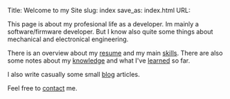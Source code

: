 Title: Welcome to my Site
slug: index
save_as: index.html
URL:

This page is about my profesional life as a developer. Im mainly a software/firmware developer. But I know also quite some things about mechanical and electronical engineering.

There is an overview about my [resume]({filename}/pages/resume.md) and my main [skills]({filename}/pages/skills.md). There are also some notes about my [knowledge]({filename}/pages/books.md) and what I've [learned]({filename}/pages/courses.md) so far.

I also write casually some small [blog]({filename}/pages/blog.md) articles.

Feel free to [contact]({filename}/pages/contact.md) me.


<script src="scripts/wordcloud2.js"></script>

<div id="sourrounding_div" style="width:80%;height:500px">
<canvas id="myCanvas">
</canvas>
</div>

<script>

// size of canvas: http://stackoverflow.com/a/25083938/1272072
var div = document.getElementById("sourrounding_div");
var canvas = document.getElementById("myCanvas");
canvas.height = div.offsetHeight;
canvas.width  = div.offsetWidth;

function TagInfos(name, url, size) {
  this.name = name;
  this.url = url;
  this.size = size;
}


var tagList = [new TagInfos("C", "/tag/c.html", 70),
               new TagInfos("C++", "/tag/cpp.html", 80),
               new TagInfos("Python", "/tag/python.html", 50),
               new TagInfos("Agile", "/tag/agile.html", 40),
               new TagInfos("Assembler", "/tag/assembler.html", 35),
               new TagInfos("Calculus", "/tag/calculus.html", 20),
               new TagInfos("Data Minig", "/tag/data_minig.html", 15),
               new TagInfos("ETH", "/tag/eth.html", 10),
               new TagInfos("Git", "/tag/git.html", 50),
               new TagInfos("OOP", "/tag/oop.html", 60),
               new TagInfos("Scrum", "/tag/scrum.html", 20),
               new TagInfos("Statistics", "/tag/statistics.html", 15),
               new TagInfos("SVN", "/tag/svn.html", 20),
               new TagInfos("XP", "/tag/xp.html", 20),
               new TagInfos("Computer Science", "/category/computer_science.html", 40),
               new TagInfos("Emacs", "/category/emacs.html", 15),
               new TagInfos("Mathematics", "/category/mathematics.html", 20),
               new TagInfos("Programming", "/category/programming.html", 50),
               new TagInfos("Software Development", "/category/software_development.html", 40),
               new TagInfos("Version Control", "/category/version_control.html", 20)
];



function getListForCloud() {
    var data = []
    for (var i = 0; i < tagList.length; i++) {
        data.push([tagList[i].name, tagList[i].size]);
    }
    return data;
}

function getUrlForTag(name) {
    for (var i = 0; i < tagList.length; i++) {
        if(name == tagList[i].name) {
            return "http://lukaswoodtli.github.io" + tagList[i].url;
        }
    }
    return false;
}






WordCloud(document.getElementById('myCanvas'), {list:  getListForCloud(),
                                                click: function(item) {
                                                             var url = getUrlForTag(item[0])
                                                             if (url)
                                                                 window.open(url, "_self");
                                                       },
                                                 minRotation : 0, maxRotation : 0,
                                                 rotateRatio: 0,
                                                 color: "#3300FF",
                                                 gridSize: 20
                                               }
);
</script>
